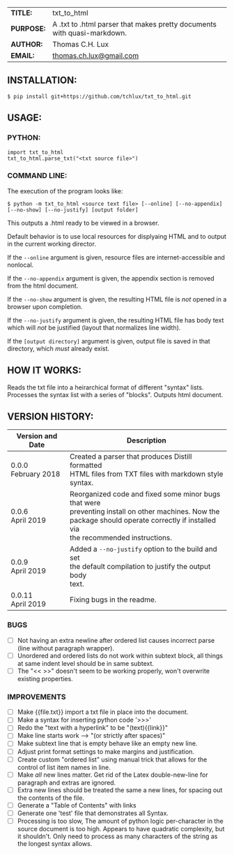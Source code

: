 |             |                |
|-------------|----------------|
|**TITLE:**   | txt_to_html         |
|**PURPOSE:** | A .txt to .html parser that makes pretty documents with quasi-markdown.|      |
|**AUTHOR:**  | Thomas C.H. Lux  |
|**EMAIL:**   | thomas.ch.lux@gmail.com |


## INSTALLATION:

    $ pip install git+https://github.com/tchlux/txt_to_html.git

## USAGE:

### PYTHON:

    import txt_to_html
    txt_to_html.parse_txt("<txt source file>")

### COMMAND LINE:

  The execution of the program looks like:

    $ python -m txt_to_html <source text file> [--online] [--no-appendix] [--no-show] [--no-justify] [output folder]

  This outputs a <source text file>.html ready to be viewed in a browser.

  Default behavior is to use local resources for displyaing HTML and to output in the current working director.

  If the `--online` argument is given, resource files are internet-accessible and nonlocal.

  If the `--no-appendix` argument is given, the appendix section is removed from the html document.

  If the `--no-show` argument is given, the resulting HTML file is *not* opened in a browser upon completion.

  If the `--no-justify` argument is given, the resulting HTML file has body text which will *not* be justified (layout that normalizes line width).

  If the `[output directory]` argument is given, output file is saved in that directory, which *must* already exist.


## HOW IT WORKS:

Reads the txt file into a heirarchical format of different "syntax" lists. Processes the syntax list with a series of "blocks". Outputs html document.

## VERSION HISTORY:

|Version and Date       | Description           |
|-----------------------|-----------------------|
| 0.0.0<br>February 2018 | Created a parser that produces Distill formatted <br> HTML files from TXT files with markdown style <br> syntax. |
| 0.0.6<br>April 2019 | Reorganized code and fixed some minor bugs that were <br> preventing install on other machines. Now the <br> package should operate correctly if installed via <br> the recommended instructions. |
| 0.0.9<br>April 2019 | Added a `--no-justify` option to the build and set <br> the default compilation to justify the output body <br> text. |
| 0.0.11<br>April 2019 | Fixing bugs in the readme. |

### BUGS

- [ ] Not having an extra newline after ordered list causes
      incorrect parse (line without paragraph wrapper).
- [ ] Unordered and ordered lists do not work within subtext block,
      all things at same indent level should be in same subtext.
- [ ] The "<< >>" doesn't seem to be working properly, won't
      overwrite existing properties.

### IMPROVEMENTS

- [ ] Make {{file.txt}} import a txt file in place into the document.
- [ ] Make a syntax for inserting python code '>>>'
- [ ] Redo the "text with a hyperlink" to be "(text){{link}}"
- [ ] Make line starts work --> "(or strictly after spaces)"
- [ ] Make subtext line that is empty behave like an empty new line.
- [ ] Adjust print format settings to make margins and justification.
- [ ] Create custom "ordered list" using manual trick that allows
      for the control of list item names in line.
- [ ] Make *all* new lines matter. Get rid of the Latex
      double-new-line for paragraph and extras are ignored.
- [ ] Extra new lines should be treated the same a new lines, for
      spacing out the contents of the file.
- [ ] Generate a "Table of Contents" with links
- [ ] Generate one 'test' file that demonstrates all Syntax.
- [ ] Processing is too slow, The amount of python logic
      per-character in the source document is too high. Appears to
      have quadratic complexity, but it shouldn't. Only need to
      process as many characters of the string as the longest
      syntax allows.